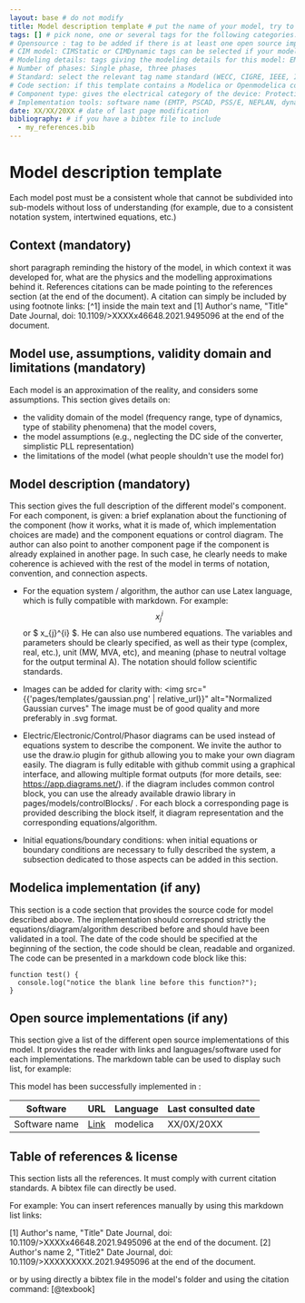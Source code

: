 ```yaml
---
layout: base # do not modify
title: Model description template # put the name of your model, try to be as specific as possible
tags: [] # pick none, one or several tags for the following categories:
# Opensource : tag to be added if there is at least one open source implementation of this model
# CIM model: CIMStatic or CIMDynamic tags can be selected if your model is part of the CIM standard
# Modeling details: tags giving the modeling details for this model: EMT, Dynamic phasor, shifted frequency, phasor, RMS
# Number of phases: Single phase, three phases
# Standard: select the relevant tag name standard (WECC, CIGRE, IEEE, IEC, etc.) if your model is included in a standard.
# Code section: if this template contains a Modelica or Openmodelica code section in line with the model description and equations, use the tag CodeImplementation
# Component type: gives the electrical category of the device: Protection, line, bus, machines, synchronous generator, transformer, controllers, capacitors, sources, excitation system, automatic voltage regulator, PSS, PLL, Governor, load, sensors, wind generation, solar generation, load, HVDC, synchronous condensers, DLR, etc.
# Implementation tools: software name (EMTP, PSCAD, PSS/E, NEPLAN, dynawo, DPSIM, Power Factory, Matlab, STEPSS, RTDS, Opal RT, powerworld, GE PSLF) to be used as tag if your model is implemented in specific software 
date: XX/XX/20XX # date of last page modification 
bibliography: # if you have a bibtex file to include
  - my_references.bib
---
```

# Model description template 

 Each model post must be a consistent whole that cannot be subdivided into sub-models without loss of understanding (for example, due to a consistent notation system, intertwined equations, etc.) 

## Context (mandatory)

short paragraph reminding the history of the model, in which context it was developed for, what are the physics and the modelling approximations behind it.
References citations can be made pointing to the references section (at the end of the document). A citation can simply be included by using footnote links: [^1] inside the main text and
<a id="1">[1]</a> Author's name, "Title" Date Journal, doi: 10.1109/>XXXXx46648.2021.9495096 at the end of the document.

## Model use, assumptions, validity domain and limitations (mandatory)

Each model is an approximation of the reality, and considers some assumptions. This section gives details on:

- the validity domain of the model (frequency range, type of dynamics, type of stability phenomena) that the model covers,
- the model assumptions (e.g., neglecting the DC side of the converter, simplistic PLL representation)
- the limitations of the model (what people shouldn't use the model for)

## Model description (mandatory)

 This section gives the full description of the different model's component.
For each component, is given: a brief explanation about the functioning of the component (how it works, what it is made of, which implementation choices are made) and the component equations or control diagram. The author can also point to another component page if the component is already explained in another page. In such case, he clearly needs to make coherence is achieved with the rest of the model in terms of notation, convention, and connection aspects.

- For the equation system / algorithm, the author can use Latex language, which is fully compatible with markdown. For example: $$ x_{j}^{i} $$ or $ x_{j}^{i} $. He can also use numbered equations. The variables and parameters should be clearly specified, as well as their type (complex, real, etc.), unit (MW, MVA, etc), and meaning (phase to neutral voltage for the output terminal A). The notation should follow scientific standards.

- Images can be added for clarity with: <img src="{{'pages/templates/gaussian.png' | relative_url}}" alt="Normalized Gaussian curves" The image must be of good quality and more preferably in .svg format.

- Electric/Electronic/Control/Phasor diagrams can be used instead of equations system to describe the component. We invite the author to use the draw.io plugin for github allowing you to make your own diagram easily. The diagram is fully editable with github commit using a graphical interface, and allowing multiple format outputs (for more details, see: https://app.diagrams.net/). if the diagram includes common control block, you can use the already available drawio library in pages/models/controlBlocks/ . For each block a corresponding page is provided describing the block itself, it diagram representation and the corresponding equations/algorithm.

- Initial equations/boundary conditions: when initial equations or boundary conditions are necessary to fully described the system, a subsection dedicated to those aspects can be added in this section.

## Modelica implementation (if any)

This section is a code section that provides the source code for model described above. The implementation should correspond strictly the equations/diagram/algorithm described before and should have been validated in a tool. The date of the code should be specified at the beginning of the section, the code should be clean, readable and organized.
The code can be presented in a markdown code block like this:

```text
function test() {
  console.log("notice the blank line before this function?");
}
```

## Open source implementations (if any)

This section give a list of the different open source implementations of this model. It provides the reader with links and languages/software used for each implementations.
The markdown table can be used to display such list, for example:

This model has been successfully implemented in :

| Software      | URL | Language  | Last consulted date |
| --------------| --- | --------- | ------------------- |
| Software name | [Link](https://github.com/toto) | modelica | XX/0X/20XX |

## Table of references & license

This section lists all the references. It must comply with current citation standards. A bibtex file can directly be used.

For example:
You can insert references manually by using this markdown list links:

<a id="1">[1]</a> Author's name, "Title" Date Journal, doi: 10.1109/>XXXXx46648.2021.9495096 at the end of the document.
<a id="2">[2]</a> Author's name 2, "Title2" Date Journal, doi: 10.1109/>XXXXXXXXX.2021.9495096 at the end of the document.

or by using directly a bibtex file in the model's folder and using the citation command: [@texbook]
